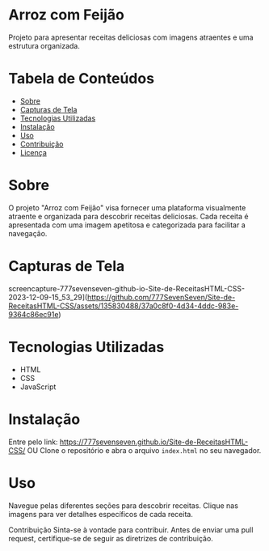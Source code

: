 # Arroz com Feijão

Projeto para apresentar receitas deliciosas com imagens atraentes e uma estrutura organizada.

# Tabela de Conteúdos

- [Sobre](#sobre)
- [Capturas de Tela](#capturas-de-tela)
- [Tecnologias Utilizadas](#tecnologias-utilizadas)
- [Instalação](#instalação)
- [Uso](#uso)
- [Contribuição](#contribuição)
- [Licença](#licença)

# Sobre

O projeto "Arroz com Feijão" visa fornecer uma plataforma visualmente atraente e organizada para descobrir receitas deliciosas. Cada receita é apresentada com uma imagem apetitosa e categorizada para facilitar a navegação.

# Capturas de Tela
screencapture-777sevenseven-github-io-Site-de-ReceitasHTML-CSS-2023-12-09-15_53_29](https://github.com/777SevenSeven/Site-de-ReceitasHTML-CSS/assets/135830488/37a0c8f0-4d34-4ddc-983e-9364c86ec91e)

# Tecnologias Utilizadas

- HTML
- CSS
- JavaScript

# Instalação

Entre pelo link: https://777sevenseven.github.io/Site-de-ReceitasHTML-CSS/
                            OU
Clone o repositório e abra o arquivo `index.html` no seu navegador.

# Uso
Navegue pelas diferentes seções para descobrir receitas. Clique nas imagens para ver detalhes específicos de cada receita.

Contribuição
Sinta-se à vontade para contribuir. Antes de enviar uma pull request, certifique-se de seguir as diretrizes de contribuição.
